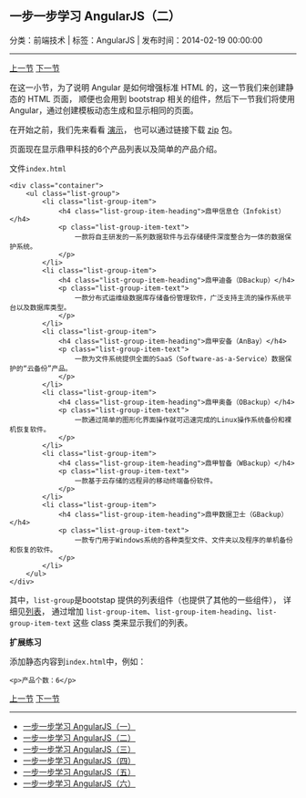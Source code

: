 ## 一步一步学习 AngularJS（二）

分类：前端技术 | 标签：AngularJS | 发布时间：2014-02-19 00:00:00

___

[上一节](/2014/02/18/angular_scutech_step0)
[下一节](/2014/02/20/angular_scutech_step2)

在这一小节，为了说明 Angular 是如何增强标准 HTML 的，这一节我们来创建静态的 HTML 页面，
顺便也会用到 bootstrap 相关的组件，然后下一节我们将使用 Angular，通过创建模板动态生成和显示相同的页面。

在开始之前，我们先来看看 [演示](/demos/angular-scutech/step1)，
也可以通过链接下载 [zip](/demos/angular-scutech/step1.zip) 包。

页面现在显示鼎甲科技的6个产品列表以及简单的产品介绍。

文件```index.html```

```
<div class="container">
    <ul class="list-group">
        <li class="list-group-item">
            <h4 class="list-group-item-heading">鼎甲信息仓（Infokist）</h4>
            <p class="list-group-item-text">
                一款将自主研发的一系列数据软件与云存储硬件深度整合为一体的数据保护系统。
            </p>
        </li>
        <li class="list-group-item">
            <h4 class="list-group-item-heading">鼎甲迪备（DBackup）</h4>
            <p class="list-group-item-text">
                一款分布式运维级数据库存储备份管理软件，广泛支持主流的操作系统平台以及数据库类型。
            </p>
        </li>
        <li class="list-group-item">
            <h4 class="list-group-item-heading">鼎甲安备（AnBay）</h4>
            <p class="list-group-item-text">
                一款为文件系统提供全面的SaaS（Software-as-a-Service）数据保护的“云备份”产品。
            </p>
        </li>
        <li class="list-group-item">
            <h4 class="list-group-item-heading">鼎甲奥备（OBackup）</h4>
            <p class="list-group-item-text">
                一款通过简单的图形化界面操作就可迅速完成的Linux操作系统备份和裸机恢复软件。
            </p>
        </li>
        <li class="list-group-item">
            <h4 class="list-group-item-heading">鼎甲智备（WBackup）</h4>
            <p class="list-group-item-text">
                一款基于云存储的远程异的移动终端备份软件。
            </p>
        </li>
        <li class="list-group-item">
            <h4 class="list-group-item-heading">鼎甲数据卫士（GBackup）</h4>
            <p class="list-group-item-text">
                一款专门用于Windows系统的各种类型文件、文件夹以及程序的单机备份和恢复的软件。
            </p>
        </li>
    </ul>
</div>
```

其中，```list-group```是bootstap 提供的列表组件（也提供了其他的一些组件），
详细见[列表](http://v3.bootcss.com/components/#list-group)，
通过增加 ```list-group-item```、```list-group-item-heading```、```list-group-item-text```
这些 class 类来显示我们的列表。


**扩展练习**

添加静态内容到```index.html```中，例如：

```
<p>产品个数：6</p>
```

[上一节](/2014/02/18/angular_scutech_step0)
[下一节](/2014/02/20/angular_scutech_step2)

---

* [一步一步学习 AngularJS（一）](/2014/02/18/angular_scutech_step0)
* [一步一步学习 AngularJS（二）](/2014/02/19/angular_scutech_step1)
* [一步一步学习 AngularJS（三）](/2014/02/20/angular_scutech_step2)
* [一步一步学习 AngularJS（四）](/2014/02/21/angular_scutech_step3)
* [一步一步学习 AngularJS（五）](/2014/02/22/angular_scutech_step4)
* [一步一步学习 AngularJS（六）](/2014/02/23/angular_scutech_step5)
